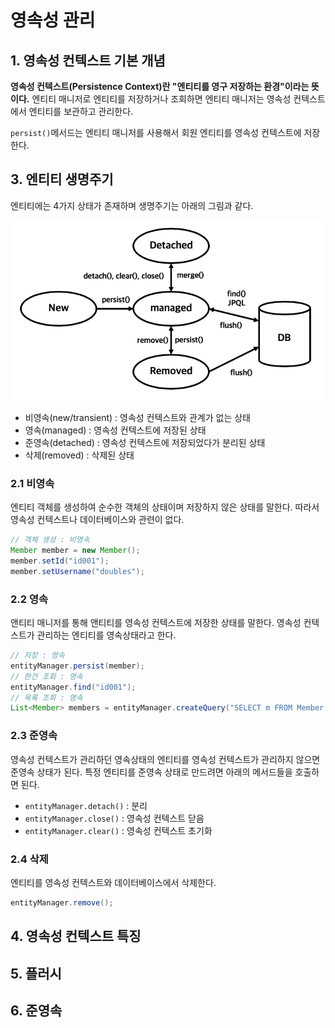 # 영속성 관리

## 1. 영속성 컨텍스트 기본 개념

**영속성 컨텍스트(Persistence Context)란 "엔티티를 영구 저장하는 환경"이라는 뜻이다.** 엔티티 매니저로 엔티티를 저장하거나 조회하면 엔티티 매니저는 영속성 컨텍스트에서 엔티티를 보관하고 관리한다.

`persist()`메서드는 엔티티 매니저를 사용해서 회원 엔티티를 영속성 컨텍스트에
저장한다.

## 3. 엔티티 생명주기

엔티티에는 4가지 상태가 존재하며 생명주기는 아래의 그림과 같다.

![entity-lifetime](https://github.com/walbatrossw/jpa-study/blob/master/docs/img/entity-lifetime.png?raw=true)

- 비영속(new/transient) : 영속성 컨텍스트와 관계가 없는 상태
- 영속(managed) : 영속성 컨텍스트에 저장된 상태
- 준영속(detached) : 영속성 컨텍스트에 저장되었다가 분리된 상태
- 삭제(removed) : 삭제된 상태

### 2.1 비영속

엔티티 객체를 생성하여 순수한 객체의 상태이며 저장하지 않은 상태를 말한다.
따라서 영속성 컨텍스트나 데이터베이스와 관련이 없다.

```java
// 객체 생성 : 비영속
Member member = new Member();
member.setId("id001");
member.setUsername("doubles");
```

### 2.2 영속

앤티티 매니저를 통해 앤티티를 영속성 컨텍스트에 저장한 상태를 말한다. 영속성 컨텍스트가 관리하는 엔티티를 영속상태라고 한다.

```java
// 저장 : 영속
entityManager.persist(member);
// 한건 조회 : 영속
entityManager.find("id001");
// 목록 조회 : 영속
List<Member> members = entityManager.createQuery("SELECT m FROM Member m", Member.class).getResultList();
```

### 2.3 준영속

영속성 컨텍스트가 관리하던 영속상태의 엔티티를 영속성 컨텍스트가 관리하지 않으면
준영속 상태가 된다. 특정 엔티티를 준영속 상태로 만드려면 아래의 메서드들을 호출하면 된다.
- `entityManager.detach()` : 분리
- `entityManager.close()` : 영속성 컨텍스트 닫음
- `entityManager.clear()` : 영속성 컨텍스트 초기화

### 2.4 삭제

엔티티를 영속성 컨텍스트와 데이터베이스에서 삭제한다.

```java
entityManager.remove();
```

## 4. 영속성 컨텍스트 특징

## 5. 플러시

## 6. 준영속
